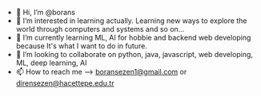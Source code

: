 - 👋 Hi, I’m @borans
- 👀 I’m interested in learning actually. Learning new ways to explore the world through computers and systems and so on...
- 🌱 I’m currently learning ML, AI for hobbie and backend web developing because It's what I want to do in future.
- 💞️ I’m looking to collaborate on python, java, javascript, web developing, ML, deep learning, AI
- 📫 How to reach me --> boransezen1@gmail.com or dirensezen@hacettepe.edu.tr

<!---
borans/borans is a ✨ special ✨ repository because its `README.md` (this file) appears on your GitHub profile.
You can click the Preview link to take a look at your changes.
--->

